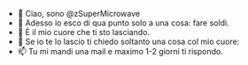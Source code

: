 - 👋 Ciao, sono @zSuperMicrowave
- 👀 Adesso io esco di qua punto solo a una cosa: fare soldi.
- 🌱 È il mio cuore che ti sto lasciando.
- 💞️ Se io te lo lascio ti chiedo soltanto una cosa col mio cuore:
- 📫 Tu mi mandi una mail e maximo 1-2 giorni ti rispondo.

<!---
zSuperMicrowave/zSuperMicrowave is a ✨ special ✨ repository because its `README.md` (this file) appears on your GitHub profile.
You can click the Preview link to take a look at your changes.
--->
